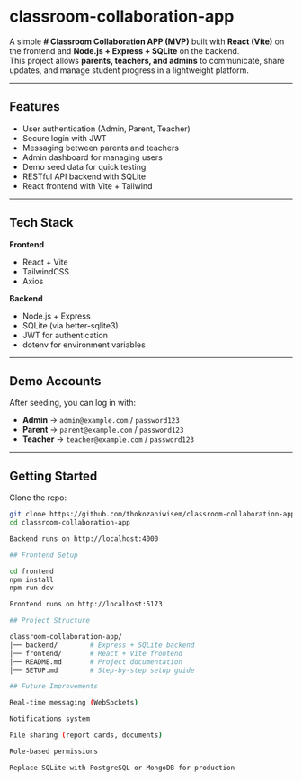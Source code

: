 # classroom-collaboration-app
A simple **# Classroom Collaboration APP (MVP)** built with **React (Vite)** on the frontend and **Node.js + Express + SQLite** on the backend.  
This project allows **parents, teachers, and admins** to communicate, share updates, and manage student progress in a lightweight platform.

---

## Features

- User authentication (Admin, Parent, Teacher)
- Secure login with JWT
- Messaging between parents and teachers
- Admin dashboard for managing users
- Demo seed data for quick testing
- RESTful API backend with SQLite
- React frontend with Vite + Tailwind

---

## Tech Stack

**Frontend**
- React + Vite
- TailwindCSS
- Axios

**Backend**
- Node.js + Express
- SQLite (via better-sqlite3)
- JWT for authentication
- dotenv for environment variables

---

## Demo Accounts

After seeding, you can log in with:

- **Admin** → `admin@example.com` / `password123`  
- **Parent** → `parent@example.com` / `password123`  
- **Teacher** → `teacher@example.com` / `password123`

---

## Getting Started

Clone the repo:

```bash
git clone https://github.com/thokozaniwisem/classroom-collaboration-app
cd classroom-collaboration-app

Backend runs on http://localhost:4000

## Frontend Setup

cd frontend
npm install
npm run dev

Frontend runs on http://localhost:5173

## Project Structure

classroom-collaboration-app/
│── backend/        # Express + SQLite backend
│── frontend/       # React + Vite frontend
│── README.md       # Project documentation
│── SETUP.md        # Step-by-step setup guide

## Future Improvements

Real-time messaging (WebSockets)

Notifications system

File sharing (report cards, documents)

Role-based permissions

Replace SQLite with PostgreSQL or MongoDB for production


